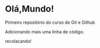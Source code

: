 # Olá,Mundo!
 Primeiro repositório do curso de Git e Github
 
 Adicionando mais uma linha de código.

recolacando!